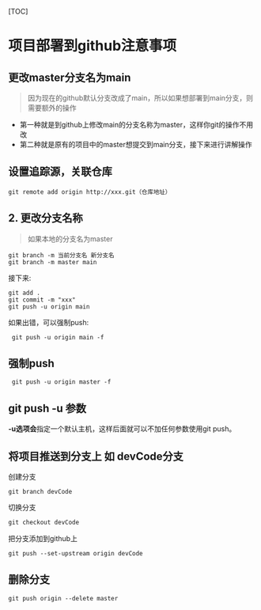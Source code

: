 [TOC]



# 项目部署到github注意事项

## 更改master分支名为main

> 因为现在的github默认分支改成了main，所以如果想部署到main分支，则需要额外的操作

- 第一种就是到github上修改main的分支名称为master，这样你git的操作不用改
- 第二种就是原有的项目中的master想提交到main分支，接下来进行讲解操作



## 设置追踪源，关联仓库

```
git remote add origin http://xxx.git（仓库地址）
```



## 2. 更改分支名称

> 如果本地的分支名为master

```
git branch -m 当前分支名 新分支名
git branch -m master main
```

接下来:

```
git add .
git commit -m "xxx"
git push -u origin main
```

如果出错，可以强制push:

```
 git push -u origin main -f
```



## 强制push

```
 git push -u origin master -f
```



## git push -u 参数

**-u选项会**指定一个默认主机，这样后面就可以不加任何参数使用git push。





## 将项目推送到分支上 如 devCode分支

  创建分支

```
git branch devCode
```

  切换分支

```Go
git checkout devCode
```

把分支添加到github上

```
git push --set-upstream origin devCode
```

## 删除分支

```
git push origin --delete master
```

